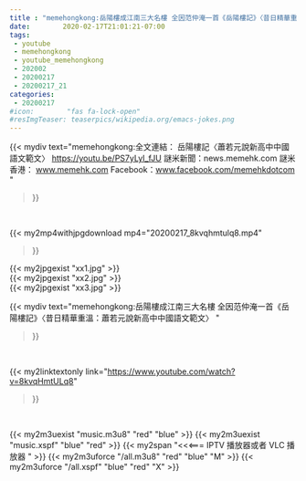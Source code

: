 ```yaml
---
title : "memehongkong:岳陽樓成江南三大名樓 全因范仲淹一首《岳陽樓記》〈昔日精華重溫：蕭若元說新高中中國語文範文〉 "
date:        2020-02-17T21:01:21-07:00
tags:
 - youtube
 - memehongkong
 - youtube_memehongkong
 - 202002
 - 20200217
 - 20200217_21
categories:
 - 20200217
#icon:        "fas fa-lock-open"
#resImgTeaser: teaserpics/wikipedia.org/emacs-jokes.png
---
```


{{< mydiv text="memehongkong:全文連結： 岳陽樓記〈蕭若元說新高中中國語文範文〉 https://youtu.be/PS7yLyI_fJU  謎米新聞：news.memehk.com 謎米香港： www.memehk.com Facebook：www.facebook.com/memehkdotcom "
>}}
<br>


{{< my2mp4withjpgdownload mp4="20200217_8kvqhmtulq8.mp4"
>}}

{{< my2jpgexist "xx1.jpg" >}}<br>
{{< my2jpgexist "xx2.jpg" >}}<br>
{{< my2jpgexist "xx3.jpg" >}}<br>



{{< mydiv text="memehongkong:岳陽樓成江南三大名樓 全因范仲淹一首《岳陽樓記》〈昔日精華重溫：蕭若元說新高中中國語文範文〉 "
>}}
<br>

{{< my2linktextonly link="https://www.youtube.com/watch?v=8kvqHmtULq8"
>}}


<br>

{{< my2m3uexist "music.m3u8" "red"  "blue" >}} {{< my2m3uexist "music.xspf" "blue" "red"  >}} {{< my2span "<<<=== IPTV 播放器或者 VLC 播放器 " >}} {{< my2m3uforce "/all.m3u8" "red"  "blue" "M" >}} {{< my2m3uforce "/all.xspf" "blue" "red"  "X" >}} 
